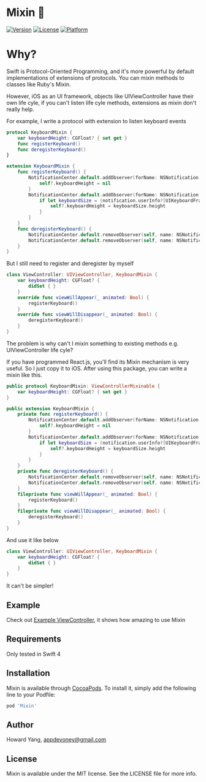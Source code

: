 # Mixin 🍹

[![Version](https://img.shields.io/cocoapods/v/Mixin.svg?style=flat)](http://cocoapods.org/pods/Mixin)
[![License](https://img.shields.io/cocoapods/l/Mixin.svg?style=flat)](http://cocoapods.org/pods/Mixin)
[![Platform](https://img.shields.io/cocoapods/p/Mixin.svg?style=flat)](http://cocoapods.org/pods/Mixin)

# Why?

Swift is Protocol-Oriented Programming, and it's more powerful by default implementations of extensions of protocols. You can mixin methods to classes like Ruby's Mixin.

However, iOS as an UI framework, objects like UIViewController have their own life cyle, if you can't listen life cyle methods, extensions as mixin don't really help.

For example, I write a protocol with extension to listen keyboard events
```swift
protocol KeyboardMixin {
    var keyboardHeight: CGFloat? { set get }
    func registerKeyboard()
    func deregisterKeyboard()
}

extension KeyboardMixin {
    func registerKeyboard() {
        NotificationCenter.default.addObserver(forName: NSNotification.Name.UIKeyboardWillHide, object: nil, queue: nil) { [weak self] notification in
            self?.keyboardHeight = nil
        }
        NotificationCenter.default.addObserver(forName: NSNotification.Name.UIKeyboardWillChangeFrame, object: nil, queue: nil) { [weak self] notification in
            if let keyboardSize = (notification.userInfo?[UIKeyboardFrameEndUserInfoKey] as? NSValue)?.cgRectValue {
                self?.keyboardHeight = keyboardSize.height
            }
        }
    }
    func deregisterKeyboard() {
        NotificationCenter.default.removeObserver(self, name: NSNotification.Name.UIKeyboardWillHide, object: nil)
        NotificationCenter.default.removeObserver(self, name: NSNotification.Name.UIKeyboardWillChangeFrame, object: nil)
    }
}
```
But I still need to register and deregister by myself
```swift
class ViewController: UIViewController, KeyboardMixin {
    var keyboardHeight: CGFloat? {
        didSet { }
    }
    override func viewWillAppear(_ animated: Bool) {
        registerKeyboard()
    }
    override func viewWillDisappear(_ animated: Bool) {
        deregisterKeyboard()
    }
}
```
The problem is why can't I mixin something to existing methods e.g. UIViewController life cyle?

If you have programmed React.js, you'll find its Mixin mechanism is very useful. So I just copy it to iOS. After using this package, you can write a mixin like this.

```swift
public protocol KeyboardMixin: ViewControllerMixinable {
    var keyboardHeight: CGFloat? { set get }
}

public extension KeyboardMixin {
    private func registerKeyboard() {
        NotificationCenter.default.addObserver(forName: NSNotification.Name.UIKeyboardWillHide, object: nil, queue: nil) { [weak self] notification in
            self?.keyboardHeight = nil
        }
        NotificationCenter.default.addObserver(forName: NSNotification.Name.UIKeyboardWillChangeFrame, object: nil, queue: nil) { [weak self] notification in
            if let keyboardSize = (notification.userInfo?[UIKeyboardFrameEndUserInfoKey] as? NSValue)?.cgRectValue {
                self?.keyboardHeight = keyboardSize.height
            }
        }
    }
    private func deregisterKeyboard() {
        NotificationCenter.default.removeObserver(self, name: NSNotification.Name.UIKeyboardWillHide, object: nil)
        NotificationCenter.default.removeObserver(self, name: NSNotification.Name.UIKeyboardWillChangeFrame, object: nil)
    }
    fileprivate func viewWillAppear(_ animated: Bool) {
        registerKeyboard()
    }
    fileprivate func viewWillDisappear(_ animated: Bool) {
        deregisterKeyboard()
    }
}
```
And use it like below

```swift
class ViewController: UIViewController, KeyboardMixin {
    var keyboardHeight: CGFloat? {
        didSet { }
    }
}
```
It can't be simpler!


## Example

Check out [Example ViewController](https://github.com/oney/Mixin/blob/master/Example/Mixin/ViewController.swift), it shows how amazing to use Mixin

## Requirements

Only tested in Swift 4

## Installation

Mixin is available through [CocoaPods](http://cocoapods.org). To install
it, simply add the following line to your Podfile:

```ruby
pod 'Mixin'
```

## Author

Howard Yang, appdevoney@gmail.com

## License

Mixin is available under the MIT license. See the LICENSE file for more info.
